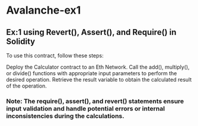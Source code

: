 # Avalanche-ex1
## Ex:1 using Revert(), Assert(), and Require() in Solidity
To use this contract, follow these steps:

Deploy the Calculator contract to an Eth Network.
Call the add(), multiply(), or divide() functions with appropriate input parameters to perform the desired operation.
Retrieve the result variable to obtain the calculated result of the operation.
### Note: The require(), assert(), and revert() statements ensure input validation and handle potential errors or internal inconsistencies during the calculations.
